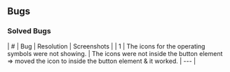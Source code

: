 ## Bugs

  ### Solved Bugs

  | # | Bug | Resolution | Screenshots |
  | 1 | The icons for the operating symbols were not showing. | The icons were not inside the button element => moved the icon to inside the button element & it worked. | --- |
